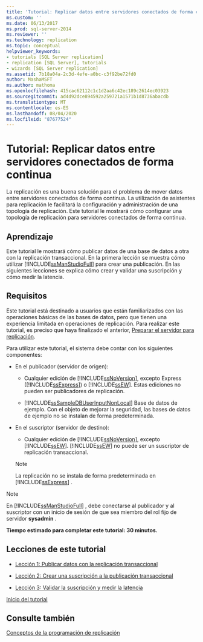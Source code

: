```yaml
---
title: 'Tutorial: Replicar datos entre servidores conectados de forma continua | Microsoft Docs'
ms.custom: ''
ms.date: 06/13/2017
ms.prod: sql-server-2014
ms.reviewer: ''
ms.technology: replication
ms.topic: conceptual
helpviewer_keywords:
- tutorials [SQL Server replication]
- replication [SQL Server], tutorials
- wizards [SQL Server replication]
ms.assetid: 7b18a04a-2c3d-4efe-a0bc-c3f92be72fd0
author: MashaMSFT
ms.author: mathoma
ms.openlocfilehash: 415cac62112c1c1d2aa6c42ec189c2614ec03923
ms.sourcegitcommit: ad4d92dce894592a259721a1571b1d8736abacdb
ms.translationtype: MT
ms.contentlocale: es-ES
ms.lasthandoff: 08/04/2020
ms.locfileid: "87677524"
---
```

# <a name="tutorial-replicating-data-between-continuously-connected-servers"></a>Tutorial: Replicar datos entre servidores conectados de forma continua
  La replicación es una buena solución para el problema de mover datos entre servidores conectados de forma continua. La utilización de asistentes para replicación le facilitará la configuración y administración de una topología de replicación. Este tutorial le mostrará cómo configurar una topología de replicación para servidores conectados de forma continua.  
  
## <a name="what-you-will-learn"></a>Aprendizaje  
 Este tutorial le mostrará cómo publicar datos de una base de datos a otra con la replicación transaccional. En la primera lección se muestra cómo utilizar [!INCLUDE[ssManStudioFull](../../includes/ssmanstudiofull-md.md)] para crear una publicación. En las siguientes lecciones se explica cómo crear y validar una suscripción y cómo medir la latencia.  
  
## <a name="requirements"></a>Requisitos  
 Este tutorial está destinado a usuarios que están familiarizados con las operaciones básicas de las bases de datos, pero que tienen una experiencia limitada en operaciones de replicación. Para realizar este tutorial, es preciso que haya finalizado el anterior, [Preparar el servidor para replicación](tutorial-preparing-the-server-for-replication.md).  
  
 Para utilizar este tutorial, el sistema debe contar con los siguientes componentes:  
  
-   En el publicador (servidor de origen):  
  
    -   Cualquier edición de [!INCLUDE[ssNoVersion](../../includes/ssnoversion-md.md)], excepto Express ([!INCLUDE[ssExpress](../../includes/ssexpress-md.md)]) o [!INCLUDE[ssEW](../../includes/ssew-md.md)]. Estas ediciones no pueden ser publicadores de replicación.  
  
    -   [!INCLUDE[ssSampleDBUserInputNonLocal](../../includes/sssampledbuserinputnonlocal-md.md)] Base de datos de ejemplo. Con el objeto de mejorar la seguridad, las bases de datos de ejemplo no se instalan de forma predeterminada.  
  
-   En el suscriptor (servidor de destino):  
  
    -   Cualquier edición de [!INCLUDE[ssNoVersion](../../includes/ssnoversion-md.md)], excepto [!INCLUDE[ssEW](../../includes/ssew-md.md)]. [!INCLUDE[ssEW](../../includes/ssew-md.md)] no puede ser un suscriptor de replicación transaccional.  
  
    > [!NOTE]  
    >  La replicación no se instala de forma predeterminada en [!INCLUDE[ssExpress](../../includes/ssexpress-md.md)] .  
  
> [!NOTE]  
>  En [!INCLUDE[ssManStudioFull](../../includes/ssmanstudiofull-md.md)] , debe conectarse al publicador y al suscriptor con un inicio de sesión de que sea miembro del rol fijo de servidor **sysadmin** .  
  
 **Tiempo estimado para completar este tutorial: 30 minutos.**  
  
## <a name="lessons-in-this-tutorial"></a>Lecciones de este tutorial  
  
-   [Lección 1: Publicar datos con la replicación transaccional](lesson-1-publishing-data-using-transactional-replication.md)  
  
-   [Lección 2: Crear una suscripción a la publicación transaccional](lesson-2-creating-a-subscription-to-the-transactional-publication.md)  
  
-   [Lección 3: Validar la suscripción y medir la latencia](lesson-3-validating-the-subscription-and-measuring-latency.md)  
  
 [Inicio del tutorial](transactional/transactional-replication.md)  
  
## <a name="see-also"></a>Consulte también  
 [Conceptos de la programación de replicación](concepts/replication-programming-concepts.md)  
  
  
